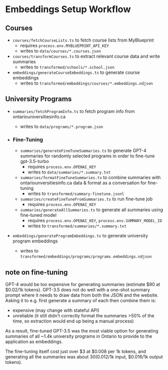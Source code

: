 # Embeddings Setup Workflow

## Courses

- `courses/fetchCourseLists.ts` to fetch course lists from MyBlueprint
  - requires `process.env.MYBLUEPRINT_API_KEY`
  - writes to `data/courses/*.courses.json`
- `courses/transformCourses.ts` to extract relevant course data and write summaries
  - writes to `transformed/schools/*.school.json`
- `embeddings/generateCourseEmbeddings.ts` to generate course embeddings
  - writes to `transformed/embeddings/courses/*.embeddings.ndjson`

## University Programs

- `summaries/fetchProgramInfo.ts` to fetch program info from ontariouniversitiesinfo.ca
  - writes to `data/programs/*.program.json`


- ### Fine-Tuning
  - `summaries/generateFineTuneSummaries.ts` to generate GPT-4 summaries for randomly selected programs in order to fine-tune gpt-3.5-turbo
    - requires `process.env.OPENAI_KEY`
    - writes to `data/summaries/*.summary.txt`
  - `summaries/formatFineTuneSummaries.ts` to combine summaries with ontariounversitiesinfo.ca data & format as a conversation for fine-tuning
	- writes to `transformed/summary-finetune.jsonl`
  - `summaries/createFineTuneFromSummaries.ts` to run fine-tune job
    - requires `process.env.OPENAI_KEY`
  - `summaries/generateAllSummaries.ts` to generate all summaries using fine-tuned model
	- requires `process.env.OPENAI_KEY`, `process.env.SUMMARY_MODEL_ID`
	- writes to `transformed/summaries/*.summary.txt`


- `embeddings/generateProgramEmbeddings.ts` to generate university program embeddings
  - writes to `transformed/embeddings/programs/programs.embeddings.ndjson`

## note on fine-tuning

GPT-4 would be too expensive for generating summaries (estimate $90 at $0.02/1k tokens). GPT-3.5 does not do well with a one-shot summary prompt where it needs to draw data from both the JSON and the website. Asking it to e.g. first generate a summary of each then combine them is:

- expensive (may change with stateful API)
- unreliable (it still didn't correctly format the summaries >50% of the time, so extraction would end up being a manual process)

As a result, fine-tuned GPT-3.5 was the most viable option for generating summaries of all ~1.4k university programs in Ontario to provide to the application as embeddings. 

The fine-tuning itself cost just over $3 at $0.008 per 1k tokens, and generating all the summaries was about $30 ($0.012/1k input, $0.016/1k output tokens).
